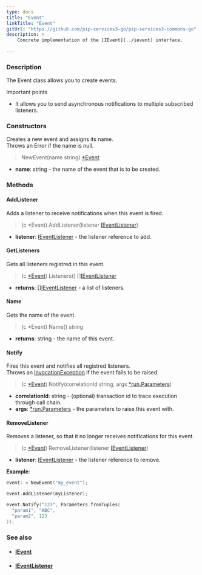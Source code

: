 ```yaml
---
type: docs
title: "Event"
linkTitle: "Event"
gitUrl: "https://github.com/pip-services3-go/pip-services3-commons-go"
description: > 
    Concrete implementation of the [IEvent](../ievent) interface.
   
---
```


### Description

The Event class allows you to create events.

Important points

- It allows you to send asynchronous notifications to multiple subscribed listeners.

### Constructors

Creates a new event and assigns its name.  
Throws an Error if the name is null.

> NewEvent(name string) [*Event]()

- **name**: string - the name of the event that is to be created.

### Methods

#### AddListener
Adds a listener to receive notifications when this event is fired.

> (c *Event) AddListener(listener [IEventListener](../ievent_listener))

- **listener**: [IEventListener](../ievent_listener) - the listener reference to add.

#### GetListeners
Gets all listeners registred in this event.

> (c [*Event]()) Listeners() [][IEventListener](../ievent_listener)

- **returns**: [][IEventListener](../ievent_listener) - a list of listeners.

#### Name
Gets the name of the event.

> (c *Event) Name() string

- **returns**: string - the name of this event.

#### Notify
Fires this event and notifies all registred listeners.  
Throws an [InvocationException](../errors/invocation_exception) if the event fails to be raised.

> (c [*Event]()) Notify(correlationId string, args [*run.Parameters](../../run/parameters))

- **correlationId**: string - (optional) transaction id to trace execution through call chain.
- **args**: [*run.Parameters](../../run/parameters) - the parameters to raise this event with.

#### RemoveListener
Removes a listener, so that it no longer receives notifications for this event.

> (c [*Event]()) RemoveListener(listener [IEventListener](../ievent_listener))

- **listener**: [IEventListener](../ievent_listener) - the listener reference to remove.

**Example**:

```go
event: = NewEvent("my_event");

event.AddListener(myListener);

event.Notify("123", Parameters.fromTuples(
  "param1", "ABC",
  "param2", 123
));

```

### See also
- #### [IEvent](../ievent)
- #### [IEventListener](../ievent_listener)

